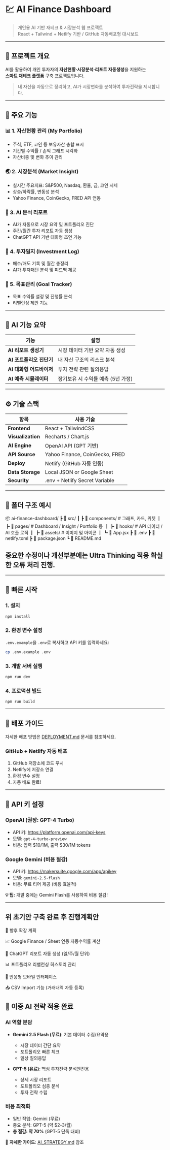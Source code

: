 # 💹 AI Finance Dashboard
> 개인용 AI 기반 재테크 & 시장분석 웹 프로젝트  
> React + Tailwind + Netlify 기반 / GitHub 자동배포형 대시보드

---

## 🎯 프로젝트 개요
AI를 활용하여 개인 투자자의 **자산현황·시장분석·리포트 자동생성**을 지원하는  
**스마트 재테크 플랫폼** 구축 프로젝트입니다.  
> 내 자산을 자동으로 정리하고, AI가 시장변화를 분석하여 투자전략을 제시합니다.

---

## 🧩 주요 기능

### 📊 1. 자산현황 관리 (My Portfolio)
- 주식, ETF, 코인 등 보유자산 총합 표시  
- 기간별 수익률 / 손익 그래프 시각화  
- 자산비중 및 변화 추이 관리  

### 🌏 2. 시장분석 (Market Insight)
- 실시간 주요지표: S&P500, Nasdaq, 환율, 금, 코인 시세  
- 상승/하락률, 변동성 분석  
- Yahoo Finance, CoinGecko, FRED API 연동  

### 🤖 3. AI 분석 리포트
- AI가 자동으로 시장 요약 및 포트폴리오 진단  
- 주간/월간 투자 리포트 자동 생성  
- ChatGPT API 기반 대화형 조언 기능  

### 🧾 4. 투자일지 (Investment Log)
- 매수/매도 기록 및 월간 총정리  
- AI가 투자패턴 분석 및 피드백 제공  

### 🎯 5. 목표관리 (Goal Tracker)
- 목표 수익률 설정 및 진행률 분석  
- 리밸런싱 제안 기능  

---

## 🧠 AI 기능 요약

| 기능 | 설명 |
|------|------|
| **AI 리포트 생성기** | 시장 데이터 기반 요약 자동 생성 |
| **AI 포트폴리오 진단기** | 내 자산 구조의 리스크 분석 |
| **AI 대화형 어드바이저** | 투자 전략 관련 질의응답 |
| **AI 예측 시뮬레이터** | 장기보유 시 수익률 예측 (5년 가정) |

---

## ⚙️ 기술 스택

| 항목 | 사용 기술 |
|------|-------------|
| **Frontend** | React + TailwindCSS |
| **Visualization** | Recharts / Chart.js |
| **AI Engine** | OpenAI API (GPT 기반) |
| **API Source** | Yahoo Finance, CoinGecko, FRED |
| **Deploy** | Netlify (GitHub 자동 연동) |
| **Data Storage** | Local JSON or Google Sheet |
| **Security** | .env + Netlify Secret Variable |

---

## 📂 폴더 구조 예시
📦 ai-finance-dashboard/
┣ 📁 src/
┃ ┣ 📂 components/ # 그래프, 카드, 위젯
┃ ┣ 📂 pages/ # Dashboard / Insight / Portfolio 등
┃ ┣ 📂 hooks/ # API 데이터 / AI 호출 로직
┃ ┣ 📂 assets/ # 이미지 및 아이콘
┃ ┗ 📜 App.jsx
┣ 📜 .env
┣ 📜 netlify.toml
┣ 📜 package.json
┗ 📜 README.md

## 중요한 수정이나 개선부분에는 Ultra Thinking 적용 확실한 오류 처리 진행.
---

## 🚀 빠른 시작

### 1. 설치
```bash
npm install
```

### 2. 환경 변수 설정
`.env.example`을 `.env`로 복사하고 API 키를 입력하세요:
```bash
cp .env.example .env
```

### 3. 개발 서버 실행
```bash
npm run dev
```

### 4. 프로덕션 빌드
```bash
npm run build
```

---

## 📖 배포 가이드

자세한 배포 방법은 [DEPLOYMENT.md](./DEPLOYMENT.md) 문서를 참조하세요.

### GitHub + Netlify 자동 배포
1. GitHub 저장소에 코드 푸시
2. Netlify에 저장소 연결
3. 환경 변수 설정
4. 자동 배포 완료!

---

## 🔑 API 키 설정

### OpenAI (권장: GPT-4 Turbo)
- API 키: https://platform.openai.com/api-keys
- 모델: `gpt-4-turbo-preview`
- 비용: 입력 $10/1M, 출력 $30/1M tokens

### Google Gemini (비용 절감)
- API 키: https://makersuite.google.com/app/apikey
- 모델: `gemini-2.5-flash`
- 비용: 무료 티어 제공 (비용 효율적)

**💡 팁:** 개발 중에는 Gemini Flash를 사용하여 비용 절감!

---

## 위 초기안 구축 완료 후 진행계획안
🔮 향후 확장 계획

📈 Google Finance / Sheet 연동 자동수익률 계산

💬 ChatGPT 리포트 자동 생성 (일/주/월 단위)

📊 포트폴리오 리밸런싱 히스토리 관리

📱 반응형 모바일 인터페이스

📤 CSV Import 기능 (거래내역 자동 등록)

## 🤖 이중 AI 전략 적용 완료

### AI 역할 분담
- **Gemini 2.5 Flash (무료)**: 기본 데이터 수집/요약용
  - 시장 데이터 간단 요약
  - 포트폴리오 빠른 체크
  - 일상 질의응답

- **GPT-5 (유료)**: 핵심 투자전략·분석엔진용
  - 상세 시장 리포트
  - 포트폴리오 심층 분석
  - 투자 전략 수립

### 비용 최적화
- 일반 작업: Gemini (무료)
- 중요 분석: GPT-5 (약 $2-3/월)
- **총 절감: 약 70%** (GPT-5 단독 대비)

📖 **자세한 가이드**: [AI_STRATEGY.md](./AI_STRATEGY.md) 참조